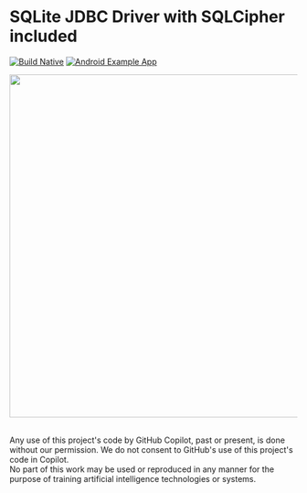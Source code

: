 SQLite JDBC Driver with SQLCipher included
==========================================

[![Build Native](https://github.com/zoff99/sqlite-jdbc/actions/workflows/build-native.yml/badge.svg)](https://github.com/zoff99/sqlite-jdbc/actions/workflows/build-native.yml)
[![Android Example App](https://github.com/zoff99/sqlite-jdbc/actions/workflows/android_app.yml/badge.svg?branch=android_test)](https://github.com/zoff99/sqlite-jdbc/actions/workflows/android_app.yml)

<img src="https://github.com/zoff99/sqlite-jdbc/releases/download/nightly/android_screen01.png" height="600"></a>
<br>



<br>
Any use of this project's code by GitHub Copilot, past or present, is done
without our permission.  We do not consent to GitHub's use of this project's
code in Copilot.
<br>
No part of this work may be used or reproduced in any manner for the purpose of training artificial intelligence technologies or systems.
